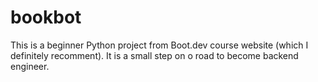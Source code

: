 # bookbot

This is a beginner Python project from Boot.dev course website (which I definitely recomment). It is a small step on o road to become backend engineer.
